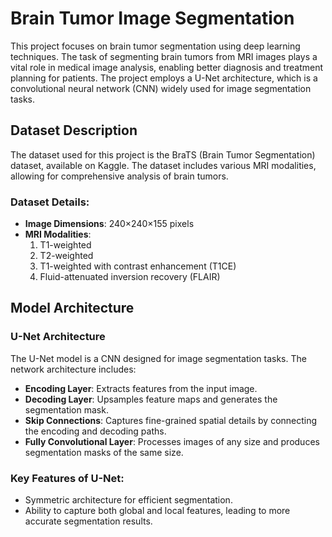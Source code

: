 # Brain Tumor Image Segmentation

This project focuses on brain tumor segmentation using deep learning techniques. The task of segmenting brain tumors from MRI images plays a vital role in medical image analysis, enabling better diagnosis and treatment planning for patients.
The project employs a U-Net architecture, which is a convolutional neural network (CNN) widely used for image segmentation tasks.

## Dataset Description
The dataset used for this project is the BraTS (Brain Tumor Segmentation) dataset, available on Kaggle. The dataset includes various MRI modalities, allowing for comprehensive analysis of brain tumors.

### Dataset Details:
- **Image Dimensions**: 240×240×155 pixels
- **MRI Modalities**:
  1. T1-weighted
  2. T2-weighted
  3. T1-weighted with contrast enhancement (T1CE)
  4. Fluid-attenuated inversion recovery (FLAIR)

## Model Architecture
### U-Net Architecture
The U-Net model is a CNN designed for image segmentation tasks. The network architecture includes:
- **Encoding Layer**: Extracts features from the input image.
- **Decoding Layer**: Upsamples feature maps and generates the segmentation mask.
- **Skip Connections**: Captures fine-grained spatial details by connecting the encoding and decoding paths.
- **Fully Convolutional Layer**: Processes images of any size and produces segmentation masks of the same size.

### Key Features of U-Net:
- Symmetric architecture for efficient segmentation.
- Ability to capture both global and local features, leading to more accurate segmentation results.

